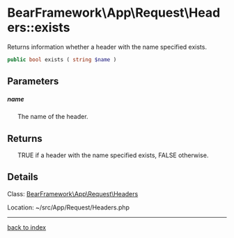 # BearFramework\App\Request\Headers::exists

Returns information whether a header with the name specified exists.

```php
public bool exists ( string $name )
```

## Parameters

##### name

&nbsp;&nbsp;&nbsp;&nbsp;&nbsp;&nbsp;The name of the header.

## Returns

&nbsp;&nbsp;&nbsp;&nbsp;&nbsp;&nbsp;TRUE if a header with the name specified exists, FALSE otherwise.

## Details

Class: [BearFramework\App\Request\Headers](bearframework.app.request.headers.class.md)

Location: ~/src/App/Request/Headers.php

---

[back to index](index.md)

